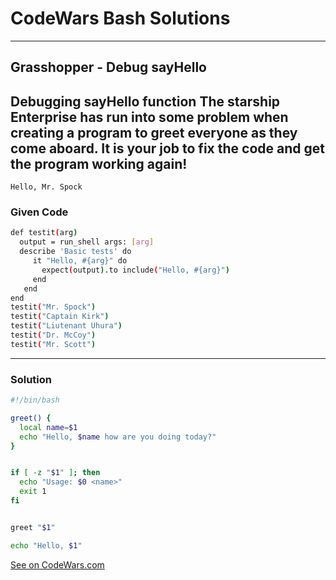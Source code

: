 # CodeWars Bash Solutions

---

## Grasshopper - Debug sayHello


Debugging sayHello function
The starship Enterprise has run into some problem when creating a program to greet everyone as they come aboard. It is your job to fix the code and get the program working again!
---
```
Hello, Mr. Spock
```

### Given Code

```Bash
def testit(arg)
  output = run_shell args: [arg]
  describe 'Basic tests' do
     it "Hello, #{arg}" do
       expect(output).to include("Hello, #{arg}")
     end
   end
end
testit("Mr. Spock")
testit("Captain Kirk")
testit("Liutenant Uhura")
testit("Dr. McCoy")
testit("Mr. Scott")

```

---

### Solution

```Bash
#!/bin/bash

greet() {
  local name=$1
  echo "Hello, $name how are you doing today?"
}


if [ -z "$1" ]; then
  echo "Usage: $0 <name>"
  exit 1
fi


greet "$1"

```

```Bash
echo "Hello, $1"
```


[See on CodeWars.com](https://www.codewars.com/kata/5625618b1fe21ab49f00001f/train/shell)